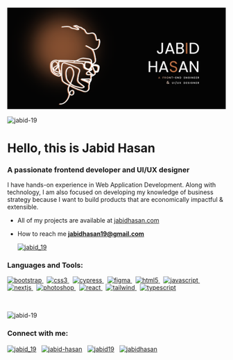 
<p align="center">
    <img
      src="https://github.com/jabid-19/jabid-19/blob/main/banner.png?raw=true"
      alt="jabid-19"
    />
  </p>
<p align="left">
    <img
      src="https://komarev.com/ghpvc/?username=jabid-19&label=Profile%20views&color=0e75b6&style=flat"
      alt="jabid-19"
    />
  </p>
  <h1 align="left">Hello, this is Jabid Hasan</h1>
  <h3 align="left">A passionate frontend developer and UI/UX designer</h3>
  
  <p>I have hands-on experience in Web Application Development. Along with technology, I am also focused on developing my knowledge of business strategy because I want to build products that are economically impactful & extensible.</p>
  

  
  - All of my projects are available at [jabidhasan.com](jabidhasan.com) 
  
  - How to reach me **jabidhasan19@gmail.com**
  
    <p align="left">
    <a href="https://twitter.com/jabid_19" target="blank"
      ><img
        src="https://img.shields.io/twitter/follow/jabid_19?logo=twitter&style=for-the-badge"
        alt="jabid_19"
    /></a>
  </p>
  
  <h3 align="left">Languages and Tools:</h3>
  <p align="left">
    <a href="https://getbootstrap.com" target="_blank" rel="noreferrer">
      <img
        src="https://portfolio-jabid-19.vercel.app/images/about-section/js.webp?w=32&q=100}"
        alt="bootstrap"
        width="25"
        height="25"
      />
    </a>
    &nbsp;
    <a href="https://www.w3schools.com/css/" target="_blank" rel="noreferrer">
      <img
        src="https://portfolio-jabid-19.vercel.app/images/about-section/react.webp?w=32&q=100}"
        alt="css3"
        width="25"
        height="25"
      />
    </a>
    &nbsp;
    <a href="https://www.cypress.io" target="_blank" rel="noreferrer">
      <img
        src="https://portfolio-jabid-19.vercel.app/images/about-section/next-js.webp?w=32&q=100}"
        alt="cypress"
        width="25"
        height="25"
      />
    </a>
    &nbsp;
    <a href="https://www.figma.com/" target="_blank" rel="noreferrer">
      <img
        src="https://portfolio-jabid-19.vercel.app/images/about-section/node.webp?w=32&q=100}"
        alt="figma"
        width="25"
        height="25"
      />
    </a>
    &nbsp;
    <a href="https://www.w3.org/html/" target="_blank" rel="noreferrer">
      <img
        src="https://portfolio-jabid-19.vercel.app/images/about-section/mongo.webp?w=32&q=100}"
        alt="html5"
        width="25"
        height="25"
      />
    </a>
    &nbsp; 
    <a
      href="https://developer.mozilla.org/en-US/docs/Web/JavaScript"
      target="_blank"
      rel="noreferrer"
    >
      <img
        src="https://portfolio-jabid-19.vercel.app/images/about-section/mui.webp?w=32&q=100}"
        alt="javascript"
        width="25"
        height="25"
      />
    </a>
    &nbsp;
    <a href="https://nextjs.org/" target="_blank" rel="noreferrer">
      <img
        src="https://portfolio-jabid-19.vercel.app/images/about-section/bootstrap.webp?w=32&q=100}"
        alt="nextjs"
        width="25"
        height="25"
      />
    </a>
    &nbsp;
    <a href="https://www.photoshop.com/en" target="_blank" rel="noreferrer">
      <img
        src="https://portfolio-jabid-19.vercel.app/images/about-section/figma.webp?w=32&q=100}"
        alt="photoshop"
        width="25"
        height="25"
      />
    </a>
    &nbsp;
    <a href="https://reactjs.org/" target="_blank" rel="noreferrer">
      <img
        src="https://portfolio-jabid-19.vercel.app/images/about-section/xd.webp?w=32&q=100}"
        alt="react"
        width="25"
        height="25"
      />
    </a>
    &nbsp;
    <a href="https://tailwindcss.com/" target="_blank" rel="noreferrer">
      <img
        src="https://www.vectorlogo.zone/logos/tailwindcss/tailwindcss-icon.svg"
        alt="tailwind"
        width="25"
        height="25"
      />
    </a>
    &nbsp;
    <a href="https://www.typescriptlang.org/" target="_blank" rel="noreferrer">
      <img
        src="https://portfolio-jabid-19.vercel.app/images/about-section/cypress.webp?w=32&q=100}"
        alt="typescript"
        width="25"
        height="25"
      />
    </a>
  </p>
  
  
  <br/>
  <p>
    <img
      align="center"
      src="https://github-readme-stats.vercel.app/api/top-langs?username=jabid-19&show_icons=true&locale=en&layout=compact"
      alt="jabid-19"
    />
  </p>
 
  <h3 align="left">Connect with me:</h3>
  <p align="left">
    <a href="https://twitter.com/jabid_19" target="blank"
      ><img
        align="center"
        src="https://raw.githubusercontent.com/rahuldkjain/github-profile-readme-generator/master/src/images/icons/Social/twitter.svg"
        alt="jabid_19"
        height="20"
        width="20"
    /></a>
    &nbsp;
    <a href="https://linkedin.com/in/jabid-hasan" target="blank"
      ><img
        align="center"
        src="https://raw.githubusercontent.com/rahuldkjain/github-profile-readme-generator/master/src/images/icons/Social/linked-in-alt.svg"
        alt="jabid-hasan"
        height="20"
        width="20"
    /></a>
    &nbsp;
    <a href="https://fb.com/jabid19" target="blank"
      ><img
        align="center"
        src="https://raw.githubusercontent.com/rahuldkjain/github-profile-readme-generator/master/src/images/icons/Social/facebook.svg"
        alt="jabid19"
        height="20"
        width="20"
    /></a>
    &nbsp;
    <a href="https://www.behance.net/jabidhasan" target="blank"
      ><img
        align="center"
        src="https://raw.githubusercontent.com/rahuldkjain/github-profile-readme-generator/master/src/images/icons/Social/behance.svg"
        alt="jabidhasan"
        height="20"
        width="20"
    /></a>
  </p>
